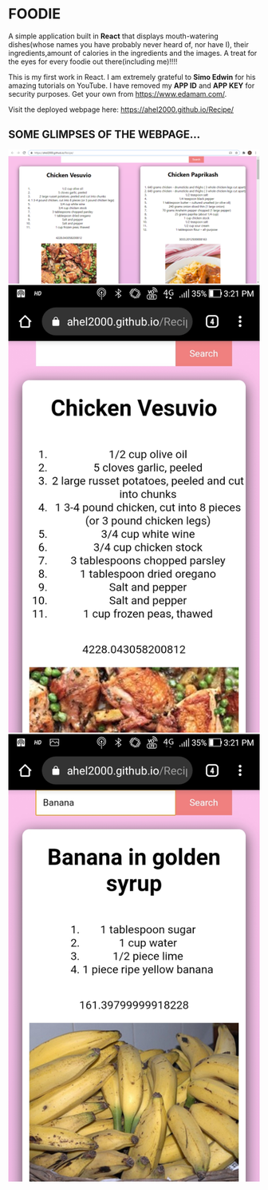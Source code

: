 # FOODIE

A simple application built in **React** that displays mouth-watering dishes(whose names you have probably never heard of, nor have I), their ingredients,amount of calories in the ingredients and the images. A treat for the eyes for every foodie out there(including me)!!!!

This is my first work in React. I am extremely grateful to **Simo Edwin** for his amazing tutorials on YouTube. I have removed my **APP ID** and **APP KEY** for security purposes. Get your own from https://www.edamam.com/.

Visit the deployed webpage here: https://ahel2000.github.io/Recipe/

## SOME GLIMPSES OF THE WEBPAGE...

<img src="https://github.com/Ahel2000/Recipe/blob/main/pic1.png"/>
<img src="https://github.com/Ahel2000/Recipe/blob/main/Screenshot_20210116-152114.jpg"/>
<img src="https://github.com/Ahel2000/Recipe/blob/main/Screenshot_20210116-152129.jpg"/>


